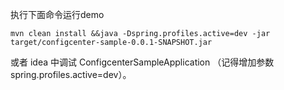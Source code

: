 
执行下面命令运行demo
```shell
mvn clean install &&java -Dspring.profiles.active=dev -jar target/configcenter-sample-0.0.1-SNAPSHOT.jar
```
或者 idea 中调试 ConfigcenterSampleApplication （记得增加参数 spring.profiles.active=dev）。